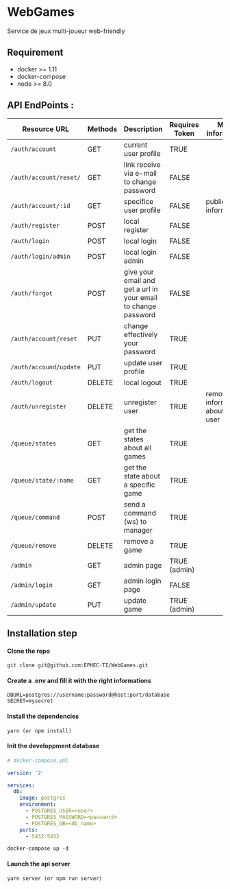# WebGames
Service de jeux multi-joueur web-friendly

## Requirement
- docker >= 1.11
- docker-compose
- node >= 8.0

## API EndPoints :

| Resource URL | Methods | Description | Requires Token | More information |
| -------- | ------------- | --------- |--------------- | ---------------- |
| `/auth/account`| GET | current user profile | TRUE |
| `/auth/account/reset/` | GET | link receive via e-mail to change password | FALSE | 
| `/auth/account/:id` | GET | specifice user profile | FALSE | public informations |
| `/auth/register` | POST | local register | FALSE | 
| `/auth/login` | POST | local login | FALSE | 
| `/auth/login/admin` | POST | local login admin| FALSE | 
| `/auth/forgot` | POST | give your email and get a url in your email to change password | FALSE |
| `/auth/account/reset` | PUT | change effectively your password | TRUE | 
| `/auth/accound/update` | PUT | update user profile | TRUE |
| `/auth/logout`| DELETE | local logout | TRUE |
| `/auth/unregister`| DELETE | unregister user | TRUE | remove all informations about the user |
| `/queue/states` | GET | get the states about all games | TRUE |
| `/queue/state/:name` | GET | get the state about a specific game | TRUE |
| `/queue/command` | POST | send a command (ws) to manager | TRUE |
| `/queue/remove` | DELETE | remove a game | TRUE | 
| `/admin` | GET | admin page | TRUE (admin) |
| `/admin/login` | GET | admin login page | FALSE |
| `/admin/update` | PUT | update game | TRUE (admin) |     

## Installation step

#### Clone the repo
```
git clone git@github.com:EPHEC-TI/WebGames.git
```

#### Create a .env and fill it with the right informations
```
DBURL=postgres://username:password@host:port/database
SECRET=mysecret
```

#### Install the dependencies
```
yarn (or npm install)
```

#### Init the developpment database
```yml
# docker-compose.yml

version: '2'

services:
  db:
    image: postgres
    environment:
      - POSTGRES_USER=<user>
      - POSTGRES_PASSWORD=<password>
      - POSTGRES_DB=<db_name>
    ports:
      - 5432:5432
```

```
docker-compose up -d
```

#### Launch the api server 
```
yarn server (or npm run server)
```
